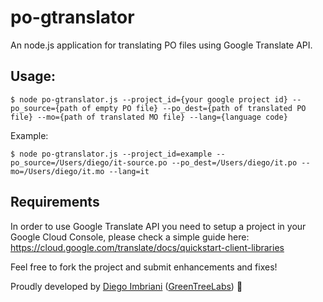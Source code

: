# po-gtranslator
An node.js application for translating PO files using Google Translate API.


## Usage:

`$ node po-gtranslator.js --project_id={your google project id} --po_source={path of empty PO file} --po_dest={path of translated PO file} --mo={path of translated MO file} --lang={language code}`

Example: 

`$ node po-gtranslator.js --project_id=example --po_source=/Users/diego/it-source.po --po_dest=/Users/diego/it.po --mo=/Users/diego/it.mo --lang=it`

## Requirements

In order to use Google Translate API you need to setup a project in your Google Cloud Console, please check a simple guide here: https://cloud.google.com/translate/docs/quickstart-client-libraries

Feel free to fork the project and submit enhancements and fixes!

Proudly developed by [Diego Imbriani]([https:/](https://diegoimbriani.me/)) ([GreenTreeLabs](https://www.greentreelabs.net)) 💪
